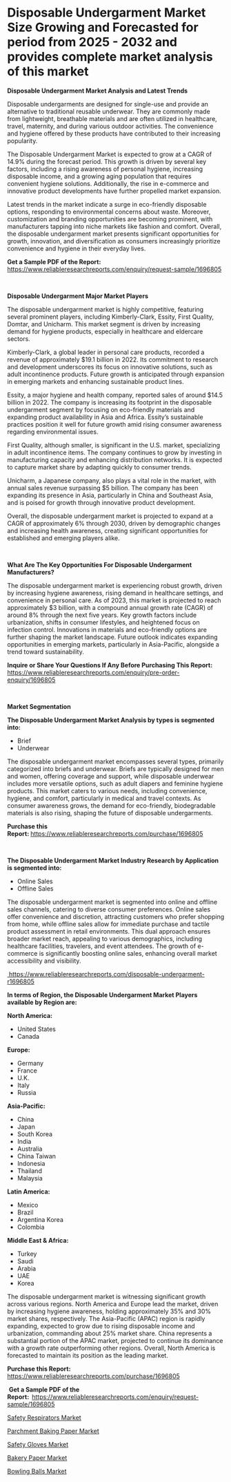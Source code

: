 <p><h1>Disposable Undergarment Market Size Growing and Forecasted for period from 2025 - 2032 and provides complete market analysis of this market</h1></p><p><strong>Disposable Undergarment Market Analysis and Latest Trends</strong></p>
<p><p>Disposable undergarments are designed for single-use and provide an alternative to traditional reusable underwear. They are commonly made from lightweight, breathable materials and are often utilized in healthcare, travel, maternity, and during various outdoor activities. The convenience and hygiene offered by these products have contributed to their increasing popularity.</p><p>The Disposable Undergarment Market is expected to grow at a CAGR of 14.9% during the forecast period. This growth is driven by several key factors, including a rising awareness of personal hygiene, increasing disposable income, and a growing aging population that requires convenient hygiene solutions. Additionally, the rise in e-commerce and innovative product developments have further propelled market expansion.</p><p>Latest trends in the market indicate a surge in eco-friendly disposable options, responding to environmental concerns about waste. Moreover, customization and branding opportunities are becoming prominent, with manufacturers tapping into niche markets like fashion and comfort. Overall, the disposable undergarment market presents significant opportunities for growth, innovation, and diversification as consumers increasingly prioritize convenience and hygiene in their everyday lives.</p></p>
<p><strong>Get a Sample PDF of the Report:&nbsp;</strong> <a href="https://www.reliableresearchreports.com/enquiry/request-sample/1696805?utm_campaign=8&utm_medium=2&utm_source=Github&utm_content=ia&utm_term=09022025&utm_id=disposable-undergarment">https://www.reliableresearchreports.com/enquiry/request-sample/1696805</a></p>
<p>&nbsp;</p>
<p><strong>Disposable Undergarment Major Market Players</strong></p>
<p><p>The disposable undergarment market is highly competitive, featuring several prominent players, including Kimberly-Clark, Essity, First Quality, Domtar, and Unicharm. This market segment is driven by increasing demand for hygiene products, especially in healthcare and eldercare sectors.</p><p>Kimberly-Clark, a global leader in personal care products, recorded a revenue of approximately $19.1 billion in 2022. Its commitment to research and development underscores its focus on innovative solutions, such as adult incontinence products. Future growth is anticipated through expansion in emerging markets and enhancing sustainable product lines.</p><p>Essity, a major hygiene and health company, reported sales of around $14.5 billion in 2022. The company is increasing its footprint in the disposable undergarment segment by focusing on eco-friendly materials and expanding product availability in Asia and Africa. Essity’s sustainable practices position it well for future growth amid rising consumer awareness regarding environmental issues.</p><p>First Quality, although smaller, is significant in the U.S. market, specializing in adult incontinence items. The company continues to grow by investing in manufacturing capacity and enhancing distribution networks. It is expected to capture market share by adapting quickly to consumer trends.</p><p>Unicharm, a Japanese company, also plays a vital role in the market, with annual sales revenue surpassing $5 billion. The company has been expanding its presence in Asia, particularly in China and Southeast Asia, and is poised for growth through innovative product development.</p><p>Overall, the disposable undergarment market is projected to expand at a CAGR of approximately 6% through 2030, driven by demographic changes and increasing health awareness, creating significant opportunities for established and emerging players alike.</p></p>
<p>&nbsp;</p>
<p><strong>What Are The Key Opportunities For Disposable Undergarment Manufacturers?</strong></p>
<p><p>The disposable undergarment market is experiencing robust growth, driven by increasing hygiene awareness, rising demand in healthcare settings, and convenience in personal care. As of 2023, this market is projected to reach approximately $3 billion, with a compound annual growth rate (CAGR) of around 8% through the next five years. Key growth factors include urbanization, shifts in consumer lifestyles, and heightened focus on infection control. Innovations in materials and eco-friendly options are further shaping the market landscape. Future outlook indicates expanding opportunities in emerging markets, particularly in Asia-Pacific, alongside a trend toward sustainability.</p></p>
<p><strong>Inquire or Share Your Questions If Any Before Purchasing This Report:</strong> <a href="https://www.reliableresearchreports.com/enquiry/pre-order-enquiry/1696805?utm_campaign=8&utm_medium=2&utm_source=Github&utm_content=ia&utm_term=09022025&utm_id=disposable-undergarment">https://www.reliableresearchreports.com/enquiry/pre-order-enquiry/1696805</a></p>
<p>&nbsp;</p>
<p><strong>Market Segmentation</strong></p>
<p><strong>The Disposable Undergarment Market Analysis by types is segmented into:</strong></p>
<p><ul><li>Brief</li><li>Underwear</li></ul></p>
<p><p>The disposable undergarment market encompasses several types, primarily categorized into briefs and underwear. Briefs are typically designed for men and women, offering coverage and support, while disposable underwear includes more versatile options, such as adult diapers and feminine hygiene products. This market caters to various needs, including convenience, hygiene, and comfort, particularly in medical and travel contexts. As consumer awareness grows, the demand for eco-friendly, biodegradable materials is also rising, shaping the future of disposable undergarments.</p></p>
<p><strong>Purchase this Report:&nbsp;</strong><a href="https://www.reliableresearchreports.com/purchase/1696805?utm_campaign=8&utm_medium=2&utm_source=Github&utm_content=ia&utm_term=09022025&utm_id=disposable-undergarment">https://www.reliableresearchreports.com/purchase/1696805</a></p>
<p>&nbsp;</p>
<p><strong>The Disposable Undergarment Market Industry Research by Application is segmented into:</strong></p>
<p><ul><li>Online Sales</li><li>Offline Sales</li></ul></p>
<p><p>The disposable undergarment market is segmented into online and offline sales channels, catering to diverse consumer preferences. Online sales offer convenience and discretion, attracting customers who prefer shopping from home, while offline sales allow for immediate purchase and tactile product assessment in retail environments. This dual approach ensures broader market reach, appealing to various demographics, including healthcare facilities, travelers, and event attendees. The growth of e-commerce is significantly boosting online sales, enhancing overall market accessibility and visibility.</p></p>
<p><a href="https://www.reliableresearchreports.com/disposable-undergarment-r1696805?utm_campaign=8&utm_medium=2&utm_source=Github&utm_content=ia&utm_term=09022025&utm_id=disposable-undergarment">&nbsp;https://www.reliableresearchreports.com/disposable-undergarment-r1696805</a></p>
<p><strong>In terms of Region, the Disposable Undergarment Market Players available by Region are:</strong></p>
<p>
    <p> <strong> North America: </strong>
        <ul>
            <li>United States</li>
            <li>Canada</li>
        </ul>
        </p> 
    <p> <strong> Europe: </strong>
        <ul>
            <li>Germany</li>
            <li>France</li>
            <li>U.K.</li>
            <li>Italy</li>
            <li>Russia</li>
        </ul>
        </p> 
    <p> <strong> Asia-Pacific: </strong>
        <ul>
            <li>China</li>
            <li>Japan</li>
            <li>South Korea</li>
            <li>India</li>
            <li>Australia</li>
            <li>China Taiwan</li>
            <li>Indonesia</li>
            <li>Thailand</li>
            <li>Malaysia</li>
        </ul>
        </p> 
    <p> <strong> Latin America: </strong>
        <ul>
            <li>Mexico</li>
            <li>Brazil</li>
            <li>Argentina Korea</li>
            <li>Colombia</li>
        </ul>
        </p> 
    <p> <strong> Middle East & Africa: </strong>
        <ul>
            <li>Turkey</li>
            <li>Saudi</li>
            <li>Arabia</li>
            <li>UAE</li>
            <li>Korea</li>
        </ul>
    </p>
    </p>
<p><p>The disposable undergarment market is witnessing significant growth across various regions. North America and Europe lead the market, driven by increasing hygiene awareness, holding approximately 35% and 30% market shares, respectively. The Asia-Pacific (APAC) region is rapidly expanding, expected to grow due to rising disposable income and urbanization, commanding about 25% market share. China represents a substantial portion of the APAC market, projected to continue its dominance with a growth rate outperforming other regions. Overall, North America is forecasted to maintain its position as the leading market.</p></p>
<p><strong>Purchase this Report: </strong><a href="https://www.reliableresearchreports.com/purchase/1696805?utm_campaign=8&utm_medium=2&utm_source=Github&utm_content=ia&utm_term=09022025&utm_id=disposable-undergarment">https://www.reliableresearchreports.com/purchase/1696805</a></p>
<p>&nbsp;<strong>Get a Sample PDF of the Report:&nbsp;&nbsp;</strong><a href="https://www.reliableresearchreports.com/enquiry/request-sample/1696805?utm_campaign=8&utm_medium=2&utm_source=Github&utm_content=ia&utm_term=09022025&utm_id=disposable-undergarment">https://www.reliableresearchreports.com/enquiry/request-sample/1696805</a></p>
<p><strong></strong></p>
<p><p><a href="https://github.com/hannajuana198484/Market-Research-Report-List-1/blob/main/safety-respirators-market.md?utm_campaign=8&utm_medium=2&utm_source=Github&utm_content=ia&utm_term=09022025&utm_id=disposable-undergarment">Safety Respirators Market</a></p><p><a href="https://github.com/loppibsr/Market-Research-Report-List-1/blob/main/parchment-baking-paper-market.md?utm_campaign=8&utm_medium=2&utm_source=Github&utm_content=ia&utm_term=09022025&utm_id=disposable-undergarment">Parchment Baking Paper Market</a></p><p><a href="https://github.com/carendesrochers299/Market-Research-Report-List-1/blob/main/safety-gloves-market.md?utm_campaign=8&utm_medium=2&utm_source=Github&utm_content=ia&utm_term=09022025&utm_id=disposable-undergarment">Safety Gloves Market</a></p><p><a href="https://github.com/zitanebeibit9/Market-Research-Report-List-1/blob/main/bakery-paper-market.md?utm_campaign=8&utm_medium=2&utm_source=Github&utm_content=ia&utm_term=09022025&utm_id=disposable-undergarment">Bakery Paper Market</a></p><p><a href="https://github.com/alanepetevi/Market-Research-Report-List-1/blob/main/bowling-balls-market.md?utm_campaign=8&utm_medium=2&utm_source=Github&utm_content=ia&utm_term=09022025&utm_id=disposable-undergarment">Bowling Balls Market</a></p></p>